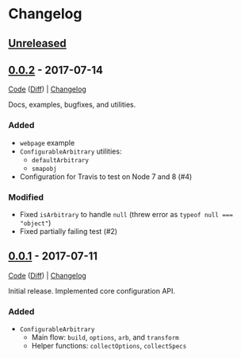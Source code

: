 # Changelog

## [Unreleased]
[Unreleased]: https://github.com/rweda/configurable-arbitrary/compare/v0.0.1...HEAD

## [0.0.2] - 2017-07-14

[Code][0.0.2] ([Diff][0.0.2-diff]) | [Changelog][0.0.2-log]

Docs, examples, bugfixes, and utilities.

### Added

- `webpage` example
- `ConfigurableArbitrary` utilities:
  - `defaultArbitrary`
  - `smapobj`
- Configuration for Travis to test on Node 7 and 8 (#4)

### Modified

- Fixed `isArbitrary` to handle `null` (threw error as `typeof null === "object"`)
- Fixed partially failing test (#2)

[0.0.2]: https://github.com/rweda/configurable-arbitrary/tree/v0.0.2
[0.0.2-diff]: https://github.com/rweda/configurable-arbitrary/compare/v0.0.1...v0.0.2
[0.0.2-log]:  https://github.com/rweda/configurable-arbitrary/blob/master/CHANGELOG.md#002---2017-07-14

## [0.0.1] - 2017-07-11

[Code][0.0.1] ([Diff][0.0.1-diff]) | [Changelog][0.0.1-log]

Initial release.  Implemented core configuration API.

### Added
- `ConfigurableArbitrary`
  - Main flow: `build`, `options`, `arb`, and `transform`
  - Helper functions: `collectOptions`, `collectSpecs`

[0.0.1]: https://github.com/rweda/configurable-arbitrary/tree/v0.0.1
[0.0.1-diff]: https://github.com/rweda/configurable-arbitrary/compare/eb77ef1ac0a8d0e6e666312a293e8a77de17d179...0.0.1
[0.0.1-log]:  https://github.com/rweda/configurable-arbitrary/blob/master/CHANGELOG.md#001---2017-07-11
